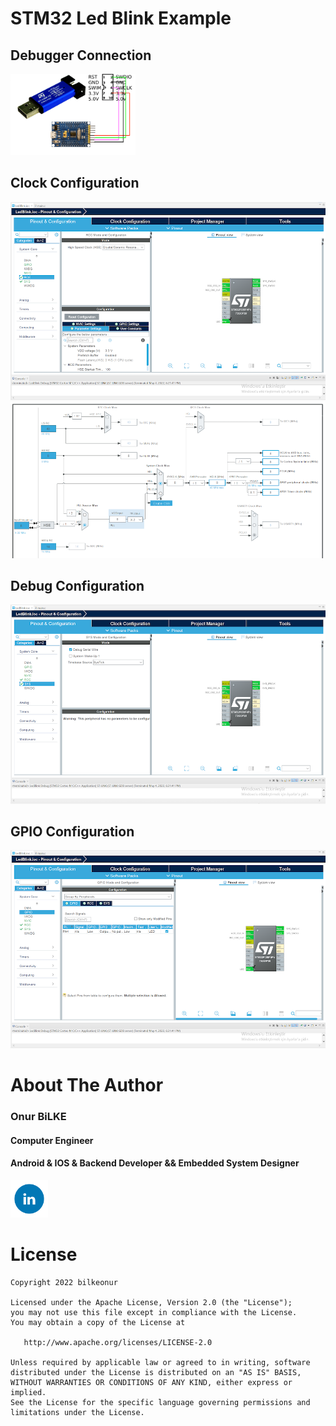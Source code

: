 # STM32 Led Blink Example

## Debugger Connection
<img src="https://github.com/bilkeonur/STM32Examples/blob/main/LedBlink/Images/Connection.png" width="200">

## Clock Configuration
![Screen1](https://github.com/bilkeonur/STM32Examples/blob/main/LedBlink/Images/Screen1.png)
![Screen4](https://github.com/bilkeonur/STM32Examples/blob/main/LedBlink/Images/Screen4.png)

## Debug Configuration
![Screen2](https://github.com/bilkeonur/STM32Examples/blob/main/LedBlink/Images/Screen2.png)

## GPIO Configuration
![Screen3](https://github.com/bilkeonur/STM32Examples/blob/main/LedBlink/Images/Screen3.png)

# About The Author

### Onur BiLKE

#### Computer Engineer
#### Android & IOS & Backend Developer && Embedded System Designer

<a href="https://www.linkedin.com/in/onur-bilke-55b04275/"><img src="https://github.com/aritraroy/social-icons/blob/master/linkedin-icon.png?raw=true" width="60"></a>

# License

```
Copyright 2022 bilkeonur

Licensed under the Apache License, Version 2.0 (the "License");
you may not use this file except in compliance with the License.
You may obtain a copy of the License at

   http://www.apache.org/licenses/LICENSE-2.0

Unless required by applicable law or agreed to in writing, software
distributed under the License is distributed on an "AS IS" BASIS,
WITHOUT WARRANTIES OR CONDITIONS OF ANY KIND, either express or implied.
See the License for the specific language governing permissions and
limitations under the License.
```


